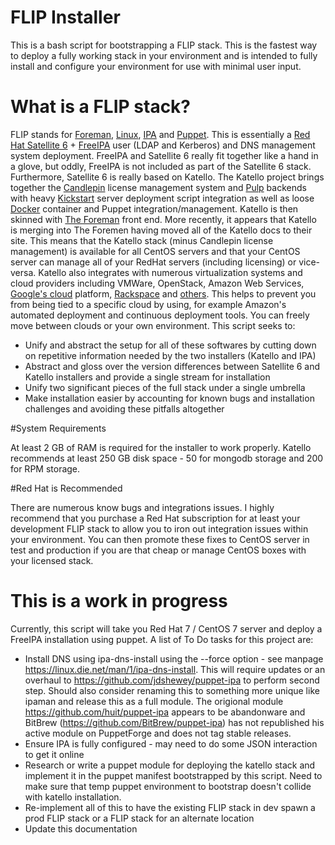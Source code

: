 # FLIP Installer
This is a bash script for bootstrapping a FLIP stack. This is the fastest way to deploy a fully working stack in your environment and is intended to fully install and configure your environment for use with minimal user input.

# What is a FLIP stack?
FLIP stands for [Foreman](https://theforeman.org), [Linux](https://www.centos.org), [IPA](https://www.freeipa.org/page/Main_Page) and [Puppet](https://puppet.com/). This is essentially a [Red Hat Satellite 6](https://access.redhat.com/products/red-hat-satellite) + [FreeIPA](https://www.freeipa.org/page/Main_Page) user (LDAP and Kerberos) and DNS management system deployment. FreeIPA and Satellite 6 really fit together like a hand in a glove, but oddly, FreeIPA is not included as part of the Satellite 6 stack. Furthermore, Satellite 6 is really based on Katello. The Katello project brings together the [Candlepin](http://www.candlepinproject.org/) license management system and [Pulp](http://pulpproject.org/) backends with heavy [Kickstart](https://access.redhat.com/documentation/en-US/Red_Hat_Enterprise_Linux/7/html/Installation_Guide/sect-kickstart-howto.html) server deployment script integration as well as loose [Docker](https://www.docker.com/) container and Puppet integration/management. Katello is then skinned with [The Foreman](https://www.theforeman.org/) front end. More recently, it appears that Katello is merging into The Foremen having moved all of the Katello docs to their site. This means that the Katello stack (minus Candlepin license management) is available for all CentOS servers and that your CentOS server can manage all of your RedHat servers (including licensing) or vice-versa. Katello also integrates with numerous virtualization systems and cloud providers including VMWare, OpenStack, Amazon Web Services, [Google's cloud](https://cloud.google.com) platform, [Rackspace](https://www.rackspace.com) and [others](https://theforeman.org/manuals/1.14/index.html#5.2ComputeResources). This helps to prevent you from being tied to a specific cloud by using, for example Amazon's automated deployment and continuous deployment tools. You can freely move between clouds or your own environment.  This script seeks to: 

- Unify and abstract the setup for all of these softwares by cutting down on repetitive information needed by the two installers (Katello and IPA)
- Abstract and gloss over the version differences between Satellite 6 and Katello installers and provide a single stream for installation
- Unify two significant pieces of the full stack under a single umbrella
- Make installation easier by accounting for known bugs and installation challenges and avoiding these pitfalls altogether

#System Requirements

At least 2 GB of RAM is required for the installer to work properly. Katello recommends at least 250 GB disk space - 50 for mongodb storage and 200 for RPM storage.

#Red Hat is Recommended

There are numerous know bugs and integrations issues. I highly recommend that you purchase a Red Hat subscription for at least your development FLIP stack to allow you to iron out integration issues within your environment. You can then promote these fixes to CentOS server in test and production if you are that cheap or manage CentOS boxes with your licensed stack.

# This is a work in progress
Currently, this script will take you Red Hat 7 / CentOS 7 server and deploy a FreeIPA installation using puppet. A list of To Do tasks for this project are:
 - Install DNS using ipa-dns-install using the --force option - see manpage https://linux.die.net/man/1/ipa-dns-install. This will require updates or an overhaul to https://github.com/jdshewey/puppet-ipa to perform second step. Should also consider renaming this to something more unique like ipaman and release this as a full module. The origional module https://github.com/huit/puppet-ipa appears to be abandonware and BitBrew (https://github.com/BitBrew/puppet-ipa) has not republished his active module on PuppetForge and does not tag stable releases.
 - Ensure IPA is fully configured - may need to do some JSON interaction to get it online
 - Research or write a puppet module for deploying the katello stack and implement it in the puppet manifest bootstrapped by this script. Need to make sure that temp puppet environment to bootstrap doesn't collide with katello installation.
 - Re-implement all of this to have the existing FLIP stack in dev spawn a prod FLIP stack or a FLIP stack for an alternate location
 - Update this documentation
